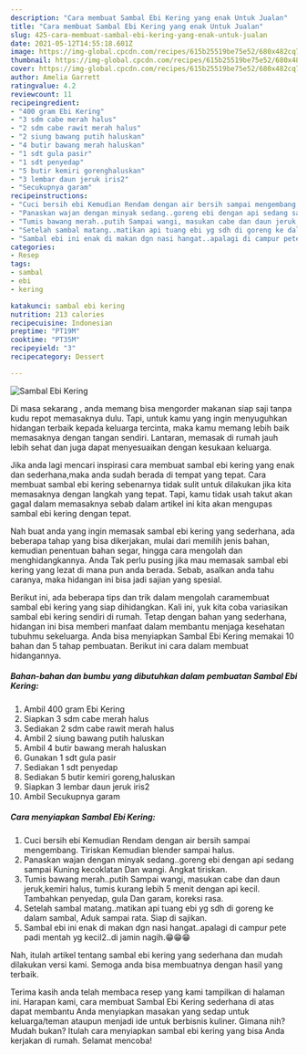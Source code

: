 ```yaml
---
description: "Cara membuat Sambal Ebi Kering yang enak Untuk Jualan"
title: "Cara membuat Sambal Ebi Kering yang enak Untuk Jualan"
slug: 425-cara-membuat-sambal-ebi-kering-yang-enak-untuk-jualan
date: 2021-05-12T14:55:18.601Z
image: https://img-global.cpcdn.com/recipes/615b25519be75e52/680x482cq70/sambal-ebi-kering-foto-resep-utama.jpg
thumbnail: https://img-global.cpcdn.com/recipes/615b25519be75e52/680x482cq70/sambal-ebi-kering-foto-resep-utama.jpg
cover: https://img-global.cpcdn.com/recipes/615b25519be75e52/680x482cq70/sambal-ebi-kering-foto-resep-utama.jpg
author: Amelia Garrett
ratingvalue: 4.2
reviewcount: 11
recipeingredient:
- "400 gram Ebi Kering"
- "3 sdm cabe merah halus"
- "2 sdm cabe rawit merah halus"
- "2 siung bawang putih haluskan"
- "4 butir bawang merah haluskan"
- "1 sdt gula pasir"
- "1 sdt penyedap"
- "5 butir kemiri gorenghaluskan"
- "3 lembar daun jeruk iris2"
- "Secukupnya garam"
recipeinstructions:
- "Cuci bersih ebi Kemudian Rendam dengan air bersih sampai mengembang. Tiriskan Kemudian blender sampai halus."
- "Panaskan wajan dengan minyak sedang..goreng ebi dengan api sedang sampai Kuning kecoklatan Dan wangi. Angkat tiriskan."
- "Tumis bawang merah..putih Sampai wangi, masukan cabe dan daun jeruk,kemiri halus, tumis kurang lebih 5 menit dengan api kecil. Tambahkan penyedap, gula Dan garam, koreksi rasa."
- "Setelah sambal matang..matikan api tuang ebi yg sdh di goreng ke dalam sambal, Aduk sampai rata. Siap di sajikan."
- "Sambal ebi ini enak di makan dgn nasi hangat..apalagi di campur pete padi mentah yg kecil2..di jamin nagih.😁😁😁"
categories:
- Resep
tags:
- sambal
- ebi
- kering

katakunci: sambal ebi kering 
nutrition: 213 calories
recipecuisine: Indonesian
preptime: "PT19M"
cooktime: "PT35M"
recipeyield: "3"
recipecategory: Dessert

---
```



![Sambal Ebi Kering](https://img-global.cpcdn.com/recipes/615b25519be75e52/680x482cq70/sambal-ebi-kering-foto-resep-utama.jpg)

Di masa  sekarang , anda memang bisa mengorder makanan siap saji tanpa kudu repot memasaknya dulu. Tapi, untuk kamu yang ingin menyuguhkan hidangan terbaik kepada keluarga tercinta, maka kamu memang lebih baik memasaknya dengan tangan sendiri. Lantaran, memasak di rumah jauh lebih sehat dan juga dapat menyesuaikan dengan kesukaan keluarga.

Jika anda lagi mencari inspirasi cara membuat sambal ebi kering yang enak dan sederhana,maka anda sudah berada di tempat yang tepat. Cara membuat sambal ebi kering  sebenarnya tidak sulit untuk dilakukan jika kita memasaknya dengan langkah yang tepat. Tapi, kamu tidak usah takut akan gagal dalam memasaknya 
sebab dalam artikel ini kita akan mengupas sambal ebi kering dengan tepat.  



Nah buat anda yang ingin memasak sambal ebi kering yang sederhana, ada beberapa tahap yang bisa dikerjakan, mulai dari memilih jenis bahan, kemudian penentuan bahan segar, hingga cara mengolah dan menghidangkannya. Anda Tak perlu pusing jika mau memasak sambal ebi kering yang lezat di mana pun anda berada. Sebab, asalkan anda  tahu caranya, maka hidangan ini bisa jadi sajian yang spesial.

Berikut ini, ada beberapa tips dan trik dalam mengolah caramembuat sambal ebi kering yang siap dihidangkan. Kali ini, yuk kita coba variasikan sambal ebi kering sendiri di rumah. Tetap dengan bahan yang sederhana, hidangan ini bisa memberi manfaat dalam membantu menjaga kesehatan tubuhmu sekeluarga. Anda bisa menyiapkan Sambal Ebi Kering memakai 10 bahan dan 5 tahap pembuatan. Berikut ini cara dalam membuat hidangannya.

<!--inarticleads1-->

##### Bahan-bahan dan bumbu yang dibutuhkan dalam pembuatan Sambal Ebi Kering:

1. Ambil 400 gram Ebi Kering
1. Siapkan 3 sdm cabe merah halus
1. Sediakan 2 sdm cabe rawit merah halus
1. Ambil 2 siung bawang putih haluskan
1. Ambil 4 butir bawang merah haluskan
1. Gunakan 1 sdt gula pasir
1. Sediakan 1 sdt penyedap
1. Sediakan 5 butir kemiri goreng,haluskan
1. Siapkan 3 lembar daun jeruk iris2
1. Ambil Secukupnya garam




<!--inarticleads2-->

##### Cara menyiapkan Sambal Ebi Kering:

1. Cuci bersih ebi Kemudian Rendam dengan air bersih sampai mengembang. Tiriskan Kemudian blender sampai halus.
1. Panaskan wajan dengan minyak sedang..goreng ebi dengan api sedang sampai Kuning kecoklatan Dan wangi. Angkat tiriskan.
1. Tumis bawang merah..putih Sampai wangi, masukan cabe dan daun jeruk,kemiri halus, tumis kurang lebih 5 menit dengan api kecil. Tambahkan penyedap, gula Dan garam, koreksi rasa.
1. Setelah sambal matang..matikan api tuang ebi yg sdh di goreng ke dalam sambal, Aduk sampai rata. Siap di sajikan.
1. Sambal ebi ini enak di makan dgn nasi hangat..apalagi di campur pete padi mentah yg kecil2..di jamin nagih.😁😁😁




Nah, itulah artikel tentang  sambal ebi kering  yang sederhana dan mudah dilakukan versi kami. Semoga anda bisa membuatnya dengan hasil yang terbaik. 

Terima kasih anda telah membaca resep yang kami tampilkan di halaman ini. Harapan kami, cara membuat  Sambal Ebi Kering sederhana di atas dapat membantu Anda menyiapkan masakan yang sedap untuk keluarga/teman ataupun menjadi ide untuk berbisnis kuliner. Gimana nih? Mudah bukan? Itulah cara menyiapkan sambal ebi kering yang bisa Anda kerjakan di rumah. Selamat mencoba!

